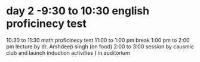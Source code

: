 # day 2 -9:30 to 10:30 english proficinecy test
10:30 to 11:30 math proficinecy test
11:00 to 1:00 pm break
1:00 pm to 2:00 pm lecture by dr. Arshdeep singh (on food) 
2:00 to 3:00 session by causmic club and launch induction activities  ( in auditorium
